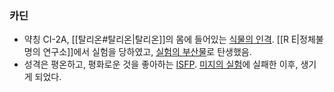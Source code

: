 ### 카딘
- 약칭 CI-2A, [[탈리온#탈리온|탈리온]]의 몸에 들어있는 [식물의 인격](https://namu.wiki/w/%EB%B9%84%EC%9D%B8%EA%B0%84%20%EC%9D%B8%EA%B2%A9%EC%B2%B4). [[R E|정체불명의 연구소]]에서 실험을 당하였고, [실험의 부산물](https://namu.wiki/w/%EC%B6%9C%EC%83%9D%EC%9D%98%20%EB%B9%84%EB%B0%80)로 탄생했음.
- 성격은 평온하고, 평화로운 것을 좋아하는 [ISFP](https://namu.wiki/w/ISFP). [미지의 실험](https://docs.google.com/document/d/11sq1U8Wyxozk0v1ZhBDspmvNscstuO6DEeLTMkwK5m8/edit?tab=t.0)에 실패한 이후, 생기게 되었다.